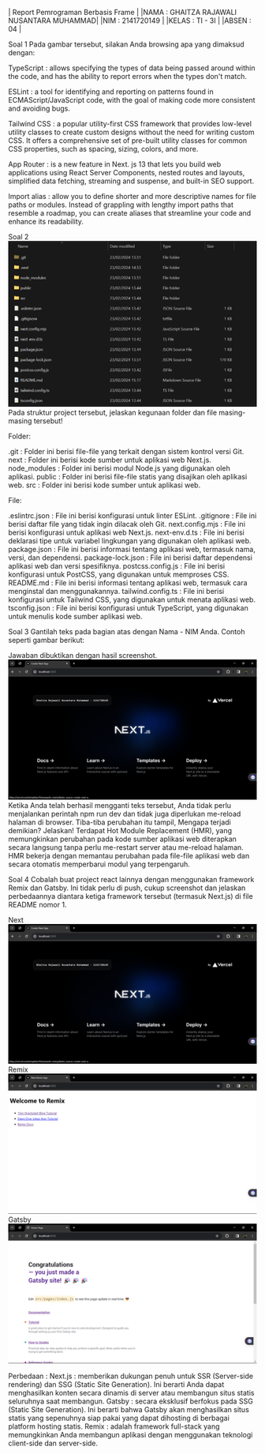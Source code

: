 | Report Pemrograman Berbasis Frame |
|NAMA   : GHAITZA RAJAWALI NUSANTARA MUHAMMAD|
|NIM    : 2141720149                         |
|KELAS  : TI - 3I                            |
|ABSEN  : 04                                 |

Soal 1
Pada gambar tersebut, silakan Anda browsing apa yang dimaksud dengan:

TypeScript  : allows specifying the types of data being passed around within the code, and has the ability to report errors when the types don't match.

ESLint  : a tool for identifying and reporting on patterns found in ECMAScript/JavaScript code, with the goal of making code more consistent and avoiding bugs.

Tailwind CSS  : a popular utility-first CSS framework that provides low-level utility classes to create custom designs without the need for writing custom CSS. It offers a comprehensive set of pre-built utility classes for common CSS properties, such as spacing, sizing, colors, and more.

App Router  : is a new feature in Next. js 13 that lets you build web applications using React Server Components, nested routes and layouts, simplified data fetching, streaming and suspense, and built-in SEO support.

Import alias : allow you to define shorter and more descriptive names for file paths or modules. Instead of grappling with lengthy import paths that resemble a roadmap, you can create aliases that streamline your code and enhance its readability.

Soal 2
![soal no 2](assets/screenshoot/soal2.png)
Pada struktur project tersebut, jelaskan kegunaan folder dan file masing-masing tersebut!

Folder:

.git            : Folder ini berisi file-file yang terkait dengan sistem kontrol versi Git.
next            : Folder ini berisi kode sumber untuk aplikasi web Next.js.
node_modules    : Folder ini berisi modul Node.js yang digunakan oleh aplikasi.
public          : Folder ini berisi file-file statis yang disajikan oleh aplikasi web.
src             : Folder ini berisi kode sumber untuk aplikasi web.

File:

.eslintrc.json      : File ini berisi konfigurasi untuk linter ESLint.
.gitignore          : File ini berisi daftar file yang tidak ingin dilacak oleh Git.
next.config.mjs     : File ini berisi konfigurasi untuk aplikasi web Next.js.
next-env.d.ts       : File ini berisi deklarasi tipe untuk variabel lingkungan yang digunakan oleh aplikasi web.
package.json        : File ini berisi informasi tentang aplikasi web, termasuk nama, versi, dan dependensi.
package-lock.json   : File ini berisi daftar dependensi aplikasi web dan versi spesifiknya.
postcss.config.js   : File ini berisi konfigurasi untuk PostCSS, yang digunakan untuk memproses CSS.
README.md           : File ini berisi informasi tentang aplikasi web, termasuk cara menginstal dan menggunakannya.
tailwind.config.ts  : File ini berisi konfigurasi untuk Tailwind CSS, yang digunakan untuk menata aplikasi web.
tsconfig.json       : File ini berisi konfigurasi untuk TypeScript, yang digunakan untuk menulis kode sumber aplikasi web.

Soal 3
Gantilah teks pada bagian atas dengan Nama - NIM Anda. Contoh seperti gambar berikut:

Jawaban dibuktikan dengan hasil screenshot.
![jawaban no 3](assets/screenshoot/jawabanno3.png)
Ketika Anda telah berhasil mengganti teks tersebut, Anda tidak perlu menjalankan perintah npm run dev dan tidak juga diperlukan me-reload halaman di browser. Tiba-tiba perubahan itu tampil, Mengapa terjadi demikian? Jelaskan!
Terdapat Hot Module Replacement (HMR), yang memungkinkan perubahan pada kode sumber aplikasi web diterapkan secara langsung tanpa perlu me-restart server atau me-reload halaman. HMR bekerja dengan memantau perubahan pada file-file aplikasi web dan secara otomatis memperbarui modul yang terpengaruh. 

Soal 4
Cobalah buat project react lainnya dengan menggunakan framework Remix dan Gatsby. Ini tidak perlu di push, cukup screenshot dan jelaskan perbedaannya diantara ketiga framework tersebut (termasuk Next.js) di file README nomor 1.

Next 
![next.js](assets/screenshoot/jawabanno3.png)
Remix
![remix](assets/screenshoot/remix.png)
Gatsby
![gatsby](assets/screenshoot/gatsby.png)

Perbedaan :
Next.js : memberikan dukungan penuh untuk SSR (Server-side rendering) dan SSG (Static Site Generation). Ini berarti Anda dapat menghasilkan konten secara dinamis di server atau membangun situs statis seluruhnya saat membangun.
Gatsby : secara eksklusif berfokus pada SSG (Static Site Generation). Ini berarti bahwa Gatsby akan menghasilkan situs statis yang sepenuhnya siap pakai yang dapat dihosting di berbagai platform hosting statis.
Remix : adalah framework full-stack yang memungkinkan Anda membangun aplikasi dengan menggunakan teknologi client-side dan server-side.